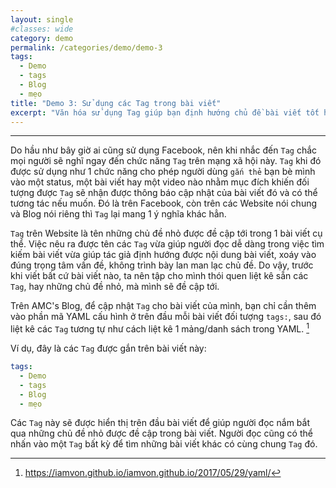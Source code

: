 ```yaml
---
layout: single
#classes: wide
category: demo
permalink: /categories/demo/demo-3
tags:
  - Demo 
  - tags
  - Blog
  - mẹo 
title: "Demo 3: Sử dụng các Tag trong bài viết"
excerpt: "Văn hóa sử dụng Tag giúp bạn định hướng chủ đề bài viết tốt hơn." 
---
```

---
Do hầu như bây giờ ai cũng sử dụng Facebook, nên khi nhắc đến `Tag` chắc mọi người sẽ nghĩ ngay đến chức năng `Tag` trên mạng xã hội này. `Tag` khi đó được sử dụng như 1 chức năng cho phép người dùng `gắn thẻ` bạn bè mình vào một status, một bài viết hay một video nào nhằm mục đích khiến đối tượng được `Tag` sẽ nhận được thông báo cập nhật của bài viết đó và có thể tương tác nếu muốn. Đó là trên Facebook, còn trên các Website nói chung và Blog nói riêng thì `Tag` lại mang 1 ý nghĩa khác hẳn.

`Tag` trên Website là tên những chủ đề nhỏ được đề cập tới trong 1 bài viết cụ thể. Việc nêu ra được tên các `Tag` vừa giúp người đọc dễ dàng trong việc tìm kiếm bài viết vừa giúp tác giả định hướng được nội dung bài viết, xoáy vào đúng trọng tâm vấn đề, không trình bày lan man lạc chủ đề. Do vậy, trước khi viết bất cứ bài viết nào, ta nên tập cho mình thói quen liệt kê sẵn các `Tag`, hay những chủ đề nhỏ, mà mình sẽ đề cập tới.

Trên AMC's Blog, để cập nhật `Tag` cho bài viết của mình, bạn chỉ cần thêm vào phần mã YAML cấu hình ở trên đầu mỗi bài viết đối tượng `tags:`, sau đó liệt kê các `Tag` tương tự như cách liệt kê 1 mảng/danh sách trong YAML. [^1]

[^1]:<https://iamvon.github.io/iamvon.github.io/2017/05/29/yaml/>

Ví dụ, đây là các `Tag` được gắn trên bài viết này:

```yaml
tags:
  - Demo 
  - tags
  - Blog
  - mẹo 
```

Các `Tag` này sẽ được hiển thị trên đầu bài viết để giúp người đọc nắm bắt qua những chủ đề nhỏ được đề cập trong bài viết. Người đọc cũng có thể nhấn vào một `Tag` bất kỳ để tìm những bài viết khác có cùng chung `Tag` đó.

